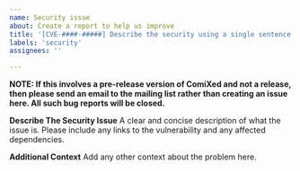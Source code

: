 ```yaml
---
name: Security issue
about: Create a report to help us improve
title: '[CVE-####-#####] Describe the security using a single sentence'
labels: 'security'
assignees: ''

---
```


**NOTE: If this involves a pre-release version of ComiXed and not a release, then please send an email to the mailing list rather than creating an issue here. All such bug reports will be closed.**

**Describe The Security Issue**
A clear and concise description of what the issue is. Please include any links to the vulnerability and any affected dependencies.

**Additional Context**
Add any other context about the problem here.
